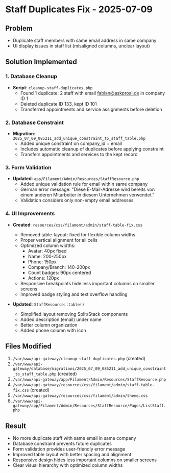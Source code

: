 # Staff Duplicates Fix - 2025-07-09

## Problem
- Duplicate staff members with same email address in same company
- UI display issues in staff list (misaligned columns, unclear layout)

## Solution Implemented

### 1. Database Cleanup
- **Script**: `cleanup-staff-duplicates.php`
  - Found 1 duplicate: 2 staff with email fabian@askproai.de in company ID 1
  - Deleted duplicate ID 133, kept ID 101
  - Transferred appointments and service assignments before deletion

### 2. Database Constraint
- **Migration**: `2025_07_09_085211_add_unique_constraint_to_staff_table.php`
  - Added unique constraint on company_id + email
  - Includes automatic cleanup of duplicates before applying constraint
  - Transfers appointments and services to the kept record

### 3. Form Validation
- **Updated**: `app/Filament/Admin/Resources/StaffResource.php`
  - Added unique validation rule for email within same company
  - German error message: "Diese E-Mail-Adresse wird bereits von einem anderen Mitarbeiter in diesem Unternehmen verwendet."
  - Validation considers only non-empty email addresses

### 4. UI Improvements
- **Created**: `resources/css/filament/admin/staff-table-fix.css`
  - Removed table-layout: fixed for flexible column widths
  - Proper vertical alignment for all cells
  - Optimized column widths:
    - Avatar: 40px fixed
    - Name: 200-250px
    - Phone: 150px
    - Company/Branch: 140-200px
    - Count badges: 90px centered
    - Actions: 120px
  - Responsive breakpoints hide less important columns on smaller screens
  - Improved badge styling and text overflow handling

- **Updated**: `StaffResource::table()`
  - Simplified layout removing Split/Stack components
  - Added description (email) under name
  - Better column organization
  - Added phone column with icon

## Files Modified
1. `/var/www/api-gateway/cleanup-staff-duplicates.php` (created)
2. `/var/www/api-gateway/database/migrations/2025_07_09_085211_add_unique_constraint_to_staff_table.php` (created)
3. `/var/www/api-gateway/app/Filament/Admin/Resources/StaffResource.php`
4. `/var/www/api-gateway/resources/css/filament/admin/staff-table-fix.css` (created)
5. `/var/www/api-gateway/resources/css/filament/admin/theme.css`
6. `/var/www/api-gateway/app/Filament/Admin/Resources/StaffResource/Pages/ListStaff.php`

## Result
- No more duplicate staff with same email in same company
- Database constraint prevents future duplicates
- Form validation provides user-friendly error message
- Improved table layout with better spacing and alignment
- Responsive design hides less important columns on smaller screens
- Clear visual hierarchy with optimized column widths